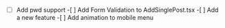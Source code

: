 -[ ] Add pwd support -[ ] Add Form Validation to AddSinglePost.tsx -[ ] Add a new feature -[ ] Add animation to mobile menu
